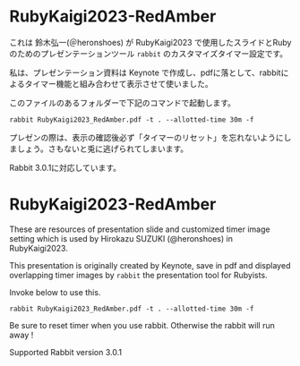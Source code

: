 # RubyKaigi2023-RedAmber

これは 鈴木弘一(＠heronshoes) が RubyKaigi2023 で使用したスライドとRubyのためのプレゼンテーションツール `rabbit` のカスタマイズタイマー設定です。

私は、プレゼンテーション資料は Keynote で作成し、pdfに落として、rabbitによるタイマー機能と組み合わせて表示させて使いました。

このファイルのあるフォルダーで下記のコマンドで起動します。

```
rabbit RubyKaigi2023_RedAmber.pdf -t . --allotted-time 30m -f
```

プレゼンの際は、表示の確認後必ず「タイマーのリセット」を忘れないようにしましょう。さもないと兎に逃げられてしまいます。

Rabbit 3.0.1に対応しています。


# RubyKaigi2023-RedAmber

These are resources of presentation slide and customized timer image setting which is used by Hirokazu SUZUKI (@heronshoes) in RubyKaigi2023.

This presentation is originally created by Keynote, save in pdf and displayed overlapping timer images by `rabbit` the presentation tool for Rubyists.

Invoke below to use this.

```
rabbit RubyKaigi2023_RedAmber.pdf -t . --allotted-time 30m -f
```

Be sure to reset timer when you use rabbit. Otherwise the rabbit will run away !

Supported Rabbit version 3.0.1